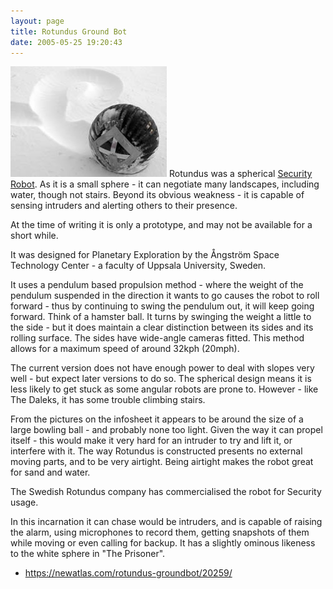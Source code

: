 ```yaml
---
layout: page
title: Rotundus Ground Bot
date: 2005-05-25 19:20:43
---
```

![](/galleries/gallery-1-common-images/168-rotundus.jpg)
Rotundus was a spherical <a href="/wiki/security_robots.html" title="Security Robots">Security Robot</a>. As it is a small sphere - it can negotiate many landscapes, including water, though not stairs. Beyond its obvious weakness - it is capable of sensing intruders and alerting others to their presence.

At the time of writing it is only a prototype, and may not be available for a short while.

It was designed for Planetary Exploration by the Ångström Space Technology Center - a faculty of Uppsala University, Sweden.

It uses a pendulum based propulsion method - where the weight of the pendulum suspended in the direction it wants to go causes the robot to roll forward - thus by continuing to swing the pendulum out, it will keep going forward. Think of a hamster ball. It turns by swinging the weight a little to the side - but it does maintain a clear distinction between its sides and its rolling surface. The sides have wide-angle cameras fitted. This method allows for a maximum speed of around 32kph (20mph).

The current version does not have enough power to deal with slopes very well - but expect later versions to do so. The spherical design means it is less likely to get stuck as some angular robots are prone to. However - like The Daleks, it has some trouble climbing stairs.

From the pictures on the infosheet it appears to be around the size of a large bowling ball - and probably none too light. Given the way it can propel itself - this would make it very hard for an intruder to try and lift it, or interfere with it. The way Rotundus is constructed presents no external moving parts, and to be very airtight. Being airtight makes the robot great for sand and water.

The Swedish Rotundus company has commercialised the robot for Security usage.

In this incarnation it can chase would be intruders, and is capable of raising the alarm, using microphones to record them, getting snapshots of them while moving or even calling for backup. It has a slightly ominous likeness to the white sphere in "The Prisoner".

* https://newatlas.com/rotundus-groundbot/20259/
